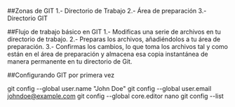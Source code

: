 ##Zonas de GIT
1.- Directorio de Trabajo
2.- Área de preparación
3.- Directorio GIT

##Flujo de trabajo básico en GIT
1.- Modificas una serie de archivos en tu directorio de trabajo.
2.- Preparas los archivos, añadiéndolos a tu área de preparación.
3.- Confirmas los cambios, lo que toma los archivos tal y como están en el área de preparación y almacena esa copia instantánea de manera permanente en tu directorio de Git.

##Configurando GIT por primera vez

git config --global user.name "John Doe"
git config --global user.email johndoe@example.com
git config --global core.editor nano
git config --list
